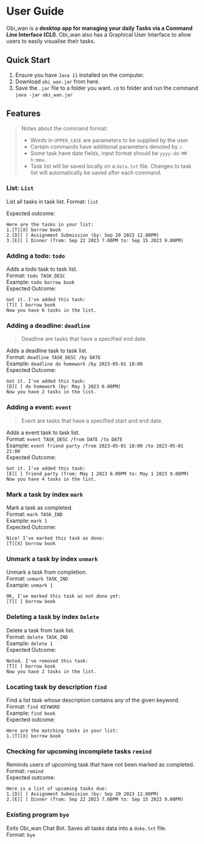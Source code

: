 # User Guide
Obi_wan is a **desktop app for managing your daily Tasks via a Command Line Interface (CLI)**. Obi_wan also has a Graphical
User Interface to allow users to easily visualise their tasks. 

## Quick Start
1. Ensure you have `Java 11` installed on the computer.
2. Download `obi_wan.jar` from here.
3. Save the `.jar` file to a folder you want. `cd` to folder and run the command `java -jar obi_wan.jar`  

## Features 
> Notes about the command format:
> * Words in `UPPER_CASE` are parameters to be supplied by the user. 
> * Certain commands have additional parameters denoted by `/`. 
> * Some task have date fields, input format should be `yyyy-dd-MM h:mma`.
> * Task list will be saved locally on a `data.txt` file. Changes to task list will automatically be saved after each command.

### List: `List`
List all tasks in task list. 
Format: `list`

Expected outcome:
```
Here are the tasks in your list:
1.[T][X] borrow book
2.[D][ ] Assignment Submission (by: Sep 20 2023 12.00PM)
3.[E][ ] Dinner (from: Sep 22 2023 7.00PM to: Sep 15 2023 9.00PM)
```

### Adding a todo: `todo`
Adds a todo task to task list. <br>
Format: `todo TASK_DESC` <br>
Example: `todo borrow book` <br>
Expected Outcome: 
```
Got it. I've added this task:
[T][ ] borrow book
Now you have 6 tasks in the list.
```


### Adding a deadline: `deadline`
> Deadline are tasks that have a specified end date.

Adds a deadline task to task list. <br>
Format: `deadline TASK_DESC /by DATE` <br>
Example: `deadline do homework /by 2023-05-01 18:00` <br>
Expected Outcome:
```
Got it. I've added this task:
[D][ ] do homework (by: May 1 2023 6.00PM)
Now you have 2 tasks in the list.
```


### Adding a event: `event` 
> Event are tasks that have a specified start and end date. 

Adds a event task to task list. <br>
Format: `event TASK_DESC /from DATE /to DATE` <br> 
Example: `event friend party /from 2023-05-01 18:00 /to 2023-05-01 21:00` <br>
Expected Outcome:
```
Got it. I've added this task:
[E][ ] friend party (from: May 1 2023 6.00PM to: May 1 2023 9.00PM)
Now you have 4 tasks in the list.
```


### Mark a task by index `mark`
Mark a task as completed. <br>
Format: `mark TASK_IND` <br> 
Example: `mark 1` <br>
Expected Outcome: 
```
Nice! I've marked this task as done:
[T][X] borrow book
```

### Unmark a task by index `unmark`
Unmark a task from completion. <br>
Format: `unmark TASK_IND` <br>
Example: `unmark 1`
```
OK, I've marked this task as not done yet:
[T][ ] borrow book
```

### Deleting a task by index `Delete`
Delete a task from task list. <br>
Format: `delete TASK_IND` <br>
Example: `delete 1` <br>
Expected Outcome:
```
Noted. I've removed this task:
[T][ ] borrow book
Now you have 2 tasks in the list.
```

### Locating task by description `find`
Find a list task whose description contains any of the given keyword. <br>
Format: `find KEYWORD` <br>
Example: `find book` <br>
Expected outcome:
```
Here are the matching tasks in your list:
1.[T][X] borrow book
```

### Checking for upcoming incomplete tasks `remind`
Reminds users of upcoming task that have not been marked as completed. <br>
Format: `remind` <br>
Expected outcome:
```
Here is a list of upcoming tasks due:
1.[D][ ] Assignment Submission (by: Sep 20 2023 12.00PM)
2.[E][ ] Dinner (from: Sep 22 2023 7.00PM to: Sep 15 2023 9.00PM)
```

### Existing program `bye`
Exits Obi_wan Chat Bot. Saves all tasks data into a `duke.txt` file.  <br>
Format: `bye`
